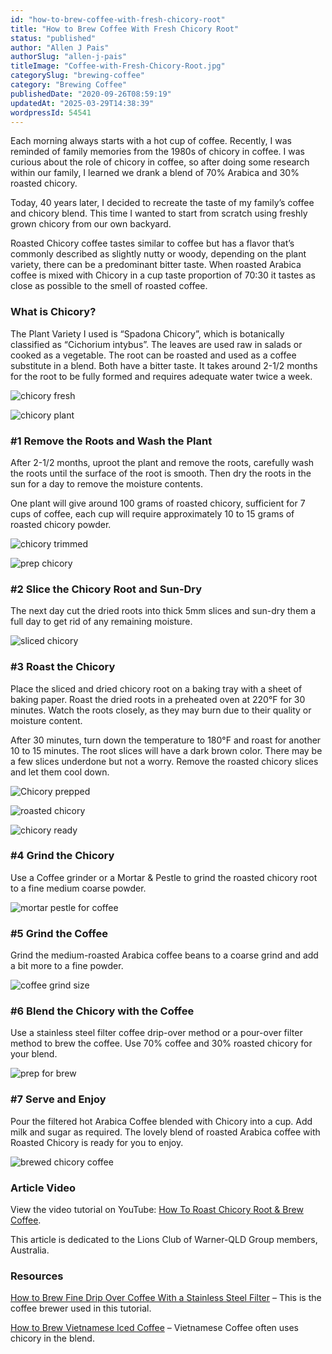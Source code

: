 ```yaml
---
id: "how-to-brew-coffee-with-fresh-chicory-root"
title: "How to Brew Coffee With Fresh Chicory Root"
status: "published"
author: "Allen J Pais"
authorSlug: "allen-j-pais"
titleImage: "Coffee-with-Fresh-Chicory-Root.jpg"
categorySlug: "brewing-coffee"
category: "Brewing Coffee"
publishedDate: "2020-09-26T08:59:19"
updatedAt: "2025-03-29T14:38:39"
wordpressId: 54541
---
```


Each morning always starts with a hot cup of coffee. Recently, I was reminded of family memories from the 1980s of chicory in coffee. I was curious about the role of chicory in coffee, so after doing some research within our family, I learned we drank a blend of 70% Arabica and 30% roasted chicory.

Today, 40 years later, I decided to recreate the taste of my family’s coffee and chicory blend. This time I wanted to start from scratch using freshly grown chicory from our own backyard.

Roasted Chicory coffee tastes similar to coffee but has a flavor that’s commonly described as slightly nutty or woody, depending on the plant variety, there can be a predominant bitter taste. When roasted Arabica coffee is mixed with Chicory in a cup taste proportion of 70:30 it tastes as close as possible to the smell of roasted coffee.

### What is Chicory?

The Plant Variety I used is “Spadona Chicory”, which is botanically classified as “Cichorium intybus”. The leaves are used raw in salads or cooked as a vegetable. The root can be roasted and used as a coffee substitute in a blend. Both have a bitter taste. It takes around 2-1/2 months for the root to be fully formed and requires adequate water twice a week.

![chicory fresh](Chicory-1.jpg)

![chicory plant](chicory-plant.jpg)

### #1 Remove the Roots and Wash the Plant

After 2-1/2 months, uproot the plant and remove the roots, carefully wash the roots until the surface of the root is smooth. Then dry the roots in the sun for a day to remove the moisture contents.

One plant will give around 100 grams of roasted chicory, sufficient for 7 cups of coffee, each cup will require approximately 10 to 15 grams of roasted chicory powder.

![chicory trimmed](Chicory-2.jpg)

![prep chicory](Chicory-3.jpg)

### #2 Slice the Chicory Root and Sun-Dry

The next day cut the dried roots into thick 5mm slices and sun-dry them a full day to get rid of any remaining moisture.

![sliced chicory](Chicory-4.jpg)

### #3 Roast the Chicory

Place the sliced and dried chicory root on a baking tray with a sheet of baking paper. Roast the dried roots in a preheated oven at 220°F for 30 minutes. Watch the roots closely, as they may burn due to their quality or moisture content.

After 30 minutes, turn down the temperature to 180°F and roast for another 10 to 15 minutes. The root slices will have a dark brown color. There may be a few slices underdone but not a worry. Remove the roasted chicory slices and let them cool down.

![Chicory prepped](Chicory-5.jpg)

![roasted chicory](Chicory-6.jpg)

![chicory ready](Chicory-7.jpg)

### #4 Grind the Chicory

Use a Coffee grinder or a Mortar & Pestle to grind the roasted chicory root to a fine medium coarse powder.

![mortar pestle for coffee](Chicory-8.jpg)

### #5 Grind the Coffee

Grind the medium-roasted Arabica coffee beans to a coarse grind and add a bit more to a fine powder.

![coffee grind size](Chicory-9.jpg)

### #6 Blend the Chicory with the Coffee

Use a stainless steel filter coffee drip-over method or a pour-over filter method to brew the coffee. Use 70% coffee and 30% roasted chicory for your blend.

![prep for brew](Chicory-10.jpg)

### #7 Serve and Enjoy

Pour the filtered hot Arabica Coffee blended with Chicory into a cup. Add milk and sugar as required. The lovely blend of roasted Arabica coffee with Roasted Chicory is ready for you to enjoy.

![brewed chicory coffee](Chicory-11.jpg)

### Article Video

View the video tutorial on YouTube: [How To Roast Chicory Root & Brew Coffee](https://www.youtube.com/watch?v=xw27EkaI4FQ).

This article is dedicated to the Lions Club of Warner-QLD Group members, Australia.

### Resources

[How to Brew Fine Drip Over Coffee With a Stainless Steel Filter](http://ineedcoffee.com/how-to-brew-fine-drip-coffee-over-with-a-stainless-steel-filter/) – This is the coffee brewer used in this tutorial.

[How to Brew Vietnamese Iced Coffee](http://ineedcoffee.com/brew-vietnamese-coffee/) – Vietnamese Coffee often uses chicory in the blend.